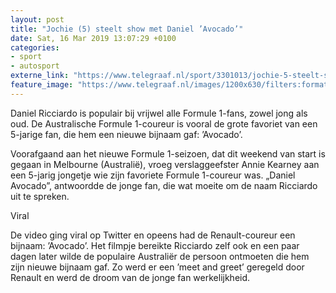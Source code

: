 ```yaml
---
layout: post
title: "Jochie (5) steelt show met Daniel ’Avocado’"
date: Sat, 16 Mar 2019 13:07:29 +0100
categories: 
- sport 
- autosport 
externe_link: "https://www.telegraaf.nl/sport/3301013/jochie-5-steelt-show-met-daniel-avocado"
feature_image: "https://www.telegraaf.nl/images/1200x630/filters:format(jpeg):quality(80)/cdn-kiosk-api.telegraaf.nl/0248c244-47e5-11e9-a891-0218eaf05005.png"
---
```


<p class="intro">Daniel Ricciardo is populair bij vrijwel alle Formule 1-fans, zowel jong als oud. De Australische Formule 1-coureur is vooral de grote favoriet van een 5-jarige fan, die hem een nieuwe bijnaam gaf: ’Avocado’.</p> <p>Voorafgaand aan het nieuwe Formule 1-seizoen, dat dit weekend van start is gegaan in Melbourne (Australië), vroeg verslaggeefster Annie Kearney aan een 5-jarig jongetje wie zijn favoriete Formule 1-coureur was. „Daniel Avocado”, antwoordde de jonge fan, die wat moeite om de naam Ricciardo uit te spreken.</p><p>Viral</p><p>De video ging viral op Twitter en opeens had de Renault-coureur een bijnaam: ’Avocado’. Het filmpje bereikte Ricciardo zelf ook en een paar dagen later wilde de populaire Australiër de persoon ontmoeten die hem zijn nieuwe bijnaam gaf. Zo werd er een ’meet and greet’ geregeld door Renault en werd de droom van de jonge fan werkelijkheid.</p>
